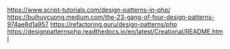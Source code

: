 https://www.script-tutorials.com/design-patterns-in-php/
https://buihuycuong.medium.com/the-23-gang-of-four-design-patterns-974ae8d1a957
https://refactoring.guru/design-patterns/php
https://designpatternsphp.readthedocs.io/en/latest/Creational/README.html

